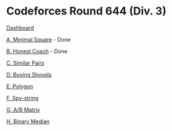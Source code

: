 # Codeforces Round 644 (Div. 3)

[Dashboard](https://codeforces.com/contest/1360)

[A. Minimal Square](https://codeforces.com/contest/1360/problem/A) - Done

[B. Honest Coach](https://codeforces.com/contest/1360/problem/B) - Done

[C. Similar Pairs](https://codeforces.com/contest/1360/problem/C)

[D. Buying Shovels](https://codeforces.com/contest/1360/problem/D)

[E. Polygon](https://codeforces.com/contest/1360/problem/E)

[F. Spy-string](https://codeforces.com/contest/1360/problem/F)

[G. A/B Matrix](https://codeforces.com/contest/1360/problem/G)

[H. Binary Median](https://codeforces.com/contest/1360/problem/H)
